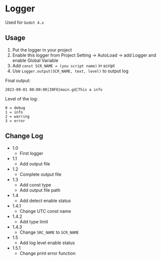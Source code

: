 # Logger
Used for `Godot 4.x`

## Usage
1. Put the logger in your project
2. Enable this logger from Project Setting -> AutoLoad -> add Logger and enable Global Variable
3. Add `const SCR_NAME = (you script name)` in script
4. Use `Logger.output(SCR_NAME, text, level)` to output log

Final output:
```text
2023-09-01 00:00:00|INFO|main.gd|This a info
```

Level of the log:
```text
0 = debug
1 = info
2 = warring
3 = error
```

## Change Log
- 1.0
    - First logger
- 1.1
    - Add output file
- 1.2
    - Complete output file
- 1.3
    - Add const type
    - Add output file path
- 1.4
    - Add detect enable status
- 1.4.1
    - Change UTC const name
- 1.4.2
    - Add type limit
- 1.4.3
    - Change `SRC_NAME` to `SCR_NAME`
- 1.5
    - Add log level enable status
- 1.5.1
    - Change print error function